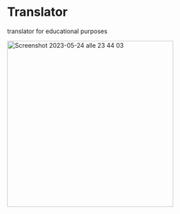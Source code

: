 # Translator
translator for educational purposes


<img width="385" alt="Screenshot 2023-05-24 alle 23 44 03" src="https://github.com/fstellino/Translator/assets/113613543/8b3492df-2b84-4ce0-9ec1-b4c148720b37">
